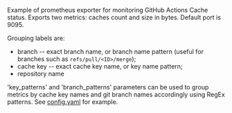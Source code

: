 Example of prometheus exporter for monitoring GitHub Actions Cache status.
Exports two metrics: caches count and size in bytes.
Default port is 9095.

Grouping labels are:
* branch -- exact branch name, or branch name pattern (useful for branches such as `refs/pull/<ID>/merge`);
* cache key -- exact cache key name, or key name pattern;
* repository name

'key_patterns' and 'branch_patterns' parameters can be used to group metrics by cache key names and git branch names accordingly using RegEx patterns.
See [config.yaml](config.yaml) for example.
